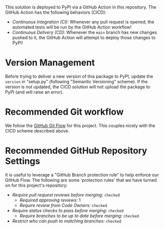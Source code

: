 
This solution is deployed to PyPI via a GitHub Action in this repository.
The GitHub Action has the following behaviors (CICD):

* *Continuous Integration (CI)*: Whenever any pull request is opened, the automated tests will be run by the GitHub Action workflow!
* *Continuous Delivery (CD)*: Whenever the `main` branch has new changes pushed to it, the GitHub Action will attempt to deploy those changes to PyPI!

# Version Management

Before trying to deliver a new version of this package to PyPI, update the `version` in "setup.py" (following "Semantic Versioning" scheme).
If the version is not updated, the CICD solution will not upload the package to PyPI (and will raise an error).

# Recommended Git workflow

We follow the [GitHub Git Flow](https://guides.github.com/introduction/flow/) for this project.
This couples nicely with the CICD scheme described above.

# Recommended GitHub Repository Settings

It is useful to leverage a "GitHub Branch protection rule" to help enforce our GitHub Flow.
The following are some 'protection rules' that we have turned on for this project's repository:

 * *Require pull request reviews before merging:* `checked`
   * *Required approving reviews:* 1
   * *Require review from Code Owners:* `checked` 
* *Require status checks to pass before merging:* `checked`
  * *Require branches to be up to date before merging:* `checked`
* *Restrict who can push to matching branches:* `checked`
